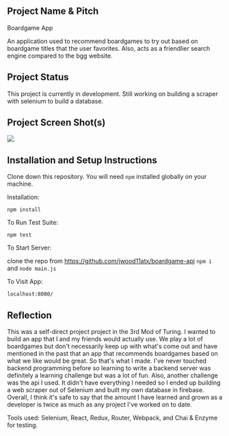 ## Project Name & Pitch

Boardgame App

An application used to recommend boardgames to try out based on boardgame titles that the user favorites. Also, acts as a friendlier search engine compared to the bgg website.

## Project Status

This project is currently in development. Still working on building a scraper with selenium to build a database.

## Project Screen Shot(s)
![](http://i.imgur.com/A80d5kb.jpg)

## Installation and Setup Instructions

Clone down this repository. You will need `npm` installed globally on your machine.  

Installation:

`npm install`  

To Run Test Suite:  

`npm test`  

To Start Server:

clone the repo from https://github.com/jwood11atx/boardgame-api
`npm i` and `node main.js`

To Visit App:

`localhost:8080/`  

## Reflection

This was a self-direct project project in the 3rd Mod of Turing. I wanted to build an app that I and my friends would actually use. We play a lot of boardgames but don't necessarily keep up with what's come out and have mentioned in the past that an app that recommends boardgames based on what we like would be great. So that's what I made. I've never touched backend programming before so learning to write a backend server was definitely a learning challenge but was a lot of fun. Also, another challenge was the api I used. It didn't have everything I needed so I ended up building a web scraper out of Selenium and built my own database in firebase. Overall, I think it's safe to say that the amount I have learned and grown as a developer is twice as much as any project I've worked on to date.

Tools used: Selenium, React, Redux, Router, Webpack, and Chai & Enzyme for testing.
